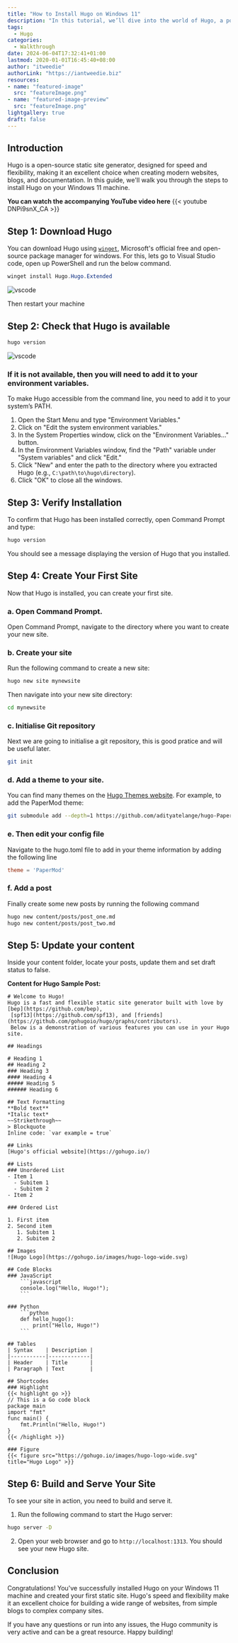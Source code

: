 ```yaml
---
title: "How to Install Hugo on Windows 11"
description: "In this tutorial, we’ll dive into the world of Hugo, a powerful and lightning-fast static site generator. Whether you’re a developer, blogger, or content creator, Hugo can simplify your workflow and help you build efficient, static websites. By the end of this tutorial, you’ll be equipped to create stunning static websites using Hugo. Let’s get started!"
tags:
  - Hugo
categories:
  - Walkthrough
date: 2024-06-04T17:32:41+01:00
lastmod: 2020-01-01T16:45:40+08:00
author: "itweedie"
authorLink: "https://iantweedie.biz"
resources:
- name: "featured-image"
  src: "featureImage.png"
- name: "featured-image-preview"
  src: "featureImage.png"
lightgallery: true
draft: false
---
```


## Introduction

Hugo is a open-source static site generator, designed for speed and flexibility, making it an excellent choice when creating modern websites, blogs, and documentation. In this guide, we'll walk you through the steps to install Hugo on your Windows 11 machine.
<!--more-->
**You can watch the accompanying YouTube video here**
{{< youtube DNPi9snX_CA >}}

## **Step 1:** Download Hugo

You can download Hugo using [`winget`](https://learn.microsoft.com/en-us/windows/package-manager/), Microsoft's official free and open-source package manager for windows. For this, lets go to Visual Studio code, open up PowerShell and run the below command. 

```PowerShell
winget install Hugo.Hugo.Extended
```


![vscode](Code_HjWZrgakhv.gif)


Then restart your machine
## Step 2: Check that Hugo is available

```PowerShell
hugo version
```

![vscode](Code_IbR0J4Nt3N.gif)


### If it is not available, then you will need to add it to your environment variables. 
To make Hugo accessible from the command line, you need to add it to your system’s PATH.

1. Open the Start Menu and type "Environment Variables."
2. Click on "Edit the system environment variables."
3. In the System Properties window, click on the "Environment Variables..." button.
4. In the Environment Variables window, find the "Path" variable under "System variables" and click "Edit."
5. Click "New" and enter the path to the directory where you extracted Hugo (e.g., `C:\path\to\hugo\directory`).
6. Click "OK" to close all the windows.

## Step 3: Verify Installation

To confirm that Hugo has been installed correctly, open Command Prompt and type:

```sh
hugo version
```

You should see a message displaying the version of Hugo that you installed.

## Step 4: Create Your First Site

Now that Hugo is installed, you can create your first site.

### a. Open Command Prompt.
Open Command Prompt, navigate to the directory where you want to create your new site.

### b. Create your site 
Run the following command to create a new site:

```sh
hugo new site mynewsite
```

Then navigate into your new site directory:

```sh
cd mynewsite
```

### c. Initialise Git repository

Next we are going to initialise a git repository, this is good pratice and will be useful later. 

```sh
git init
```

### d. Add a theme to your site. 
You can find many themes on the [Hugo Themes website](https://themes.gohugo.io/). For example, to add the PaperMod theme:
```sh
git submodule add --depth=1 https://github.com/adityatelange/hugo-PaperMod.git themes/PaperMod
```

### e. Then edit your config file
Navigate to the hugo.toml file to add in your theme information by adding the following line
```toml
theme = 'PaperMod'
```

### f. Add a post
Finally create some new posts by running the following command 

```bash
hugo new content/posts/post_one.md
hugo new content/posts/post_two.md
```
## Step 5: Update your content

Inside your content folder, locate your posts, update them and set draft status to false. 

**Content for Hugo Sample Post:**

```
# Welcome to Hugo!
Hugo is a fast and flexible static site generator built with love by [bep](https://github.com/bep),
 [spf13](https://github.com/spf13), and [friends](https://github.com/gohugoio/hugo/graphs/contributors). 
 Below is a demonstration of various features you can use in your Hugo site.

## Headings

# Heading 1
## Heading 2
### Heading 3
#### Heading 4
##### Heading 5
###### Heading 6

## Text Formatting
**Bold text**
*Italic text*
~~Strikethrough~~
> Blockquote
Inline code: `var example = true`

## Links
[Hugo's official website](https://gohugo.io/)

## Lists
### Unordered List
- Item 1
  - Subitem 1
  - Subitem 2
- Item 2

### Ordered List

1. First item
2. Second item
   1. Subitem 1
   2. Subitem 2

## Images
![Hugo Logo](https://gohugo.io/images/hugo-logo-wide.svg)

## Code Blocks
### JavaScript
	```javascript
	console.log("Hello, Hugo!");
	```

### Python
	```python
	def hello_hugo():
		print("Hello, Hugo!")
	```

## Tables
| Syntax    | Description |
|-----------|-------------|
| Header    | Title       |
| Paragraph | Text        |

## Shortcodes
### Highlight
{{< highlight go >}}
// This is a Go code block
package main
import "fmt"
func main() {
    fmt.Println("Hello, Hugo!")
}
{{< /highlight >}}

### Figure
{{< figure src="https://gohugo.io/images/hugo-logo-wide.svg" title="Hugo Logo" >}}

```


## Step 6: Build and Serve Your Site

To see your site in action, you need to build and serve it.

1. Run the following command to start the Hugo server:

```sh
hugo server -D
```

2. Open your web browser and go to `http://localhost:1313`. You should see your new Hugo site.

## Conclusion

Congratulations! You've successfully installed Hugo on your Windows 11 machine and created your first static site. Hugo's speed and flexibility make it an excellent choice for building a wide range of websites, from simple blogs to complex company sites.

If you have any questions or run into any issues, the Hugo community is very active and can be a great resource. Happy building!
